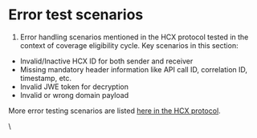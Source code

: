 # Error test scenarios

1. Error handling scenarios mentioned in the HCX protocol tested in the context of coverage eligibility cycle. Key scenarios in this section:&#x20;

* Invalid/Inactive HCX ID for both sender and receiver
* Missing mandatory header information like API call ID, correlation ID, timestamp, etc.
* Invalid JWE token for decryption
* Invalid or wrong domain payload

More error testing scenarios are listed [here in the HCX protocol](https://docs.hcxprotocol.io/hcx-technical-specifications/open-protocol/key-components-building-blocks/error-descriptions).

\
